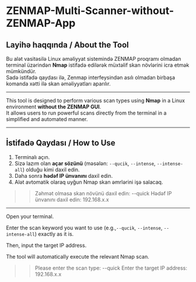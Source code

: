 # ZENMAP-Multi-Scanner-without-ZENMAP-App


## Layihə haqqında / About the Tool

Bu alət vasitəsilə Linux əməliyyat sistemində ZENMAP proqramı olmadan terminal üzərindən **Nmap** istifadə edilərək müxtəlif skan növlərini icra etmək mümkündür.  
Sadə istifadə qaydası ilə, Zenmap interfeysindən asılı olmadan birbaşa komanda xətti ilə skan əməliyyatları aparılır.

---

This tool is designed to perform various scan types using **Nmap** in a Linux environment **without the ZENMAP GUI**.  
It allows users to run powerful scans directly from the terminal in a simplified and automated manner.

---

## İstifadə Qaydası / How to Use

1. Terminalı açın.
2. Sizə lazım olan **açar sözünü** (məsələn: `--qucik`, `--intense`, `--intense-all`) olduğu kimi daxil edin.
3. Daha sonra **hədəf IP ünvanını** daxil edin.
4. Alət avtomatik olaraq uyğun Nmap skan əmrlərini işə salacaq.

>> Zəhmət olmasa skan növünü daxil edin: --quick
>> Hədəf IP ünvanını daxil edin: 192.168.x.x


---

Open your terminal.

Enter the scan keyword you want to use (e.g.,`--qucik`, `--intense`, `--intense-all`) exactly as it is.

Then, input the target IP address.

The tool will automatically execute the relevant Nmap scan.

>> Please enter the scan type: --quick
>> Enter the target IP address: 192.168.x.x
